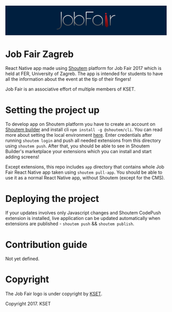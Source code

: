 ![Logo](repo_banner.png)

# Job Fair Zagreb 
React Native app made using [Shoutem](http://shoutem.github.io/) platform for Job Fair 2017 which is held at FER, University of Zagreb.
 The app is intended for students to have all the information about the event at the tip of their fingers!

Job Fair is an associative effort of multiple members of KSET.

# Setting the project up

To develop app on Shoutem platform you have to create an account on [Shoutem builder](https://builder.shoutem.com/) and install cli `npm install -g @shoutem/cli`.
 You can read more about setting the local environment [here](http://shoutem.github.io/docs/extensions/tutorials/setting-local-environment).
 Enter credentials after running `shoutem login` and push all needed extensions from this directory using `shoutem push`.
 After that, you should be able to see in Shoutem Builder's marketplace your extensions which you can install and start adding screens!

Except extensions, this repo includes `app` directory that contains whole Job Fair React Native app taken using `shoutem pull-app`.
 You should be able to use it as a normal React Native app, without Shoutem (except for the CMS).

# Deploying the project

If your updates involves only Javascript changes and Shoutem CodePush extension is installed, live application can be updated
 automatically when extensions are published - `shoutem push` && `shoutem publish`.

# Contribution guide

Not yet defined.

# Copyright

The Job Fair logo is under copyright by [KSET](https://www.kset.org).

Copyright 2017. KSET
